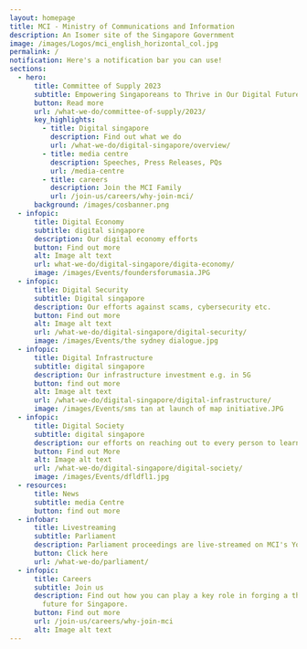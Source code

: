 ```yaml
---
layout: homepage
title: MCI - Ministry of Communications and Information
description: An Isomer site of the Singapore Government
image: /images/Logos/mci_english_horizontal_col.jpg
permalink: /
notification: Here's a notification bar you can use!
sections:
  - hero:
      title: Committee of Supply 2023
      subtitle: Empowering Singaporeans to Thrive in Our Digital Future
      button: Read more
      url: /what-we-do/committee-of-supply/2023/
      key_highlights:
        - title: Digital singapore
          description: Find out what we do
          url: /what-we-do/digital-singapore/overview/
        - title: media centre
          description: Speeches, Press Releases, PQs
          url: /media-centre
        - title: careers
          description: Join the MCI Family
          url: /join-us/careers/why-join-mci/
      background: /images/cosbanner.png
  - infopic:
      title: Digital Economy
      subtitle: digital singapore
      description: Our digital economy efforts
      button: Find out more
      alt: Image alt text
      url: what-we-do/digital-singapore/digita-economy/
      image: /images/Events/foundersforumasia.JPG
  - infopic:
      title: Digital Security
      subtitle: Digital singapore
      description: Our efforts against scams, cybersecurity etc.
      button: Find out more
      alt: Image alt text
      url: /what-we-do/digital-singapore/digital-security/
      image: /images/Events/the sydney dialogue.jpg
  - infopic:
      title: Digital Infrastructure
      subtitle: digital singapore
      description: Our infrastructure investment e.g. in 5G
      button: find out more
      alt: Image alt text
      url: /what-we-do/digital-singapore/digital-infrastructure/
      image: /images/Events/sms tan at launch of map initiative.JPG
  - infopic:
      title: Digital Society
      subtitle: digital singapore
      description: our efforts on reaching out to every person to learn digital skills
      button: Find out More
      alt: Image alt text
      url: /what-we-do/digital-singapore/digital-society/
      image: /images/Events/dfldfl1.jpg
  - resources:
      title: News
      subtitle: media Centre
      button: find out more
  - infobar:
      title: Livestreaming
      subtitle: Parliament
      description: Parliament proceedings are live-streamed on MCI's YouTube channel.
      button: Click here
      url: /what-we-do/parliament/
  - infopic:
      title: Careers
      subtitle: Join us
      description: Find out how you can play a key role in forging a thriving digital
        future for Singapore.
      button: Find out more
      url: /join-us/careers/why-join-mci
      alt: Image alt text
---
```


